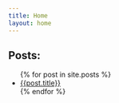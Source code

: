 ```yaml
---
title: Home
layout: home
---
```


<h2>Posts:</h2>
<ul id="posts">
{% for post in site.posts %}
<li class="post"><a href="{{post.url | relative_url }}">{{post.title}}</a></li>
{% endfor %}
</ul>

